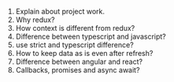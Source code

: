1. Explain about project work.
2. Why redux?
3. How context is different from redux?
4. Difference between typescript and javascript?
5. use strict and typescript difference?
6. How to keep data as is even after refresh?
7. Difference between angular and react?
8. Callbacks, promises and async await?
